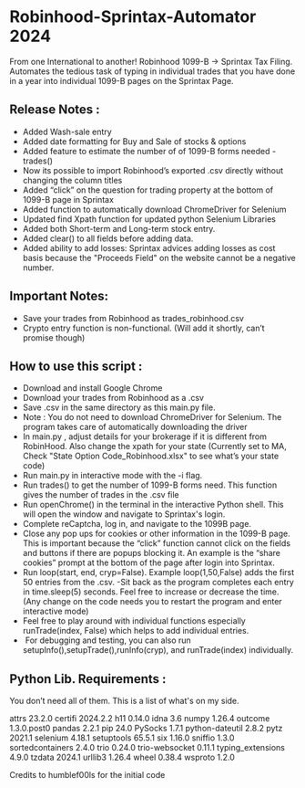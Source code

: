 # Robinhood-Sprintax-Automator 2024

From one International to another! Robinhood 1099-B -> Sprintax Tax Filing. Automates the tedious task of typing in individual trades that you have done in a year into individual 1099-B pages on the Sprintax Page.  

## Release Notes : 
- Added Wash-sale entry 
- Added date formatting for Buy and Sale of stocks & options
- Added feature to estimate the number of of 1099-B forms needed - trades()
- Now its possible to import Robinhood’s exported .csv directly without changing the column titles
- Added “click” on the question for trading property at the bottom of 1099-B page in Sprintax
- Added function to automatically download ChromeDriver for Selenium
- Updated find Xpath function for updated python Selenium Libraries
- Added both Short-term and Long-term stock entry.
- Added clear() to all fields before adding data.
- Added ability to add losses:  Sprintax advices adding losses as cost basis because the "Proceeds Field" on the website cannot be a negative number.

## Important Notes: 
- Save your trades from Robinhood as trades_robinhood.csv
- Crypto entry function is non-functional. (Will add it shortly, can’t promise though)

## How to use this script : 
- Download and install Google Chrome 
- Download your trades from Robinhood as a .csv 
- Save .csv in the same directory as this main.py file. 
- Note : You do not need to download ChromeDriver for Selenium. The program takes care of automatically downloading the driver
- In main.py , adjust details for your brokerage if it is different from RobinHood. Also change the xpath for your state (Currently set to MA, Check "State Option Code_Robinhood.xlsx" to see what’s your state code)
- Run main.py in interactive mode with the -i flag.
- Run trades() to get the number of 1099-B forms need. This function gives the number of trades in the .csv file 
- Run openChrome() in the terminal in the interactive Python shell. This will open the window and navigate to Sprintax's login.
- Complete reCaptcha, log in, and navigate to the 1099B page.
- Close any pop ups for cookies or other information in the 1099-B page. This is important because the “click” function cannot click on the fields and buttons if there are popups blocking it. An example is the “share cookies” prompt at the bottom of the page after login into  Sprintax. 
- Run loop(start, end, cryp=False). Example loop(1,50,False) adds the first 50 entries from the .csv.
-Sit back as the program completes each entry in time.sleep(5) seconds. Feel free to increase or decrease the time. (Any change on the code needs you to restart the program and enter interactive mode)
- Feel free to play around with individual functions especially runTrade(index, False) which helps to add individual entries.  
-  For debugging and testing, you can also run setupInfo(),setupTrade(),runInfo(cryp), and runTrade(index) individually.


## Python Lib. Requirements : 
You don’t need all of them. This is a list of what's on my side.

attrs             23.2.0
certifi           2024.2.2
h11               0.14.0
idna              3.6
numpy             1.26.4
outcome           1.3.0.post0
pandas            2.2.1
pip               24.0
PySocks           1.7.1
python-dateutil   2.8.2
pytz              2021.1
selenium          4.18.1
setuptools        65.5.1
six               1.16.0
sniffio           1.3.0
sortedcontainers  2.4.0
trio              0.24.0
trio-websocket    0.11.1
typing_extensions 4.9.0
tzdata            2024.1
urllib3           1.26.4
wheel             0.38.4
wsproto           1.2.0

Credits to humblef00ls for the initial code